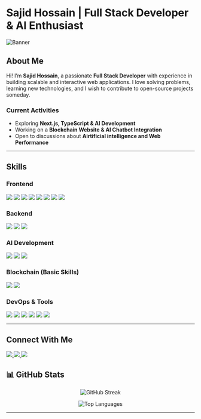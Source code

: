 # **Sajid Hossain** | **Full Stack Developer & AI Enthusiast**

![Banner](https://www.jadeglobal.com/sites/default/files/2021-03/migrating-blog-banner-min.jpg)

## About Me
Hi! I’m **Sajid Hossain**, a passionate **Full Stack Developer** with experience in building scalable and interactive web applications. I love solving problems, learning new technologies, and I wish to contribute to open-source projects someday.

### **Current Activities**
- Exploring **Next.js, TypeScript & AI Development**
- Working on a **Blockchain Website & AI Chatbot Integration**
- Open to discussions about **Airtificial intelligence and Web Performance**

---

## **Skills**
### **Frontend**
<p align="left">
  <img src="https://img.shields.io/badge/HTML5-%23E34F26.svg?style=for-the-badge&logo=html5&logoColor=white"/>
  <img src="https://img.shields.io/badge/CSS3-%231572B6.svg?style=for-the-badge&logo=css3&logoColor=white"/>
  <img src="https://img.shields.io/badge/JavaScript-%23F7DF1E.svg?style=for-the-badge&logo=javascript&logoColor=black"/>
  <img src="https://img.shields.io/badge/TypeScript-%23007ACC.svg?style=for-the-badge&logo=typescript&logoColor=white"/>
  <img src="https://img.shields.io/badge/React-%2361DAFB.svg?style=for-the-badge&logo=react&logoColor=white"/>
  <img src="https://img.shields.io/badge/Next.js-%23000000.svg?style=for-the-badge&logo=nextdotjs&logoColor=white"/>
  <img src="https://img.shields.io/badge/Framer_Motion-%23000000.svg?style=for-the-badge&logo=framer&logoColor=white"/>
  <img src="https://img.shields.io/badge/Vite-%23646CFF.svg?style=for-the-badge&logo=vite&logoColor=white"/>
</p>

### **Backend**
<p align="left">
  <img src="https://img.shields.io/badge/Node.js-%23339933.svg?style=for-the-badge&logo=node.js&logoColor=white"/>
  <img src="https://img.shields.io/badge/Express.js-%23000000.svg?style=for-the-badge&logo=express&logoColor=white"/>
  <img src="https://img.shields.io/badge/MongoDB-%2347A248.svg?style=for-the-badge&logo=mongodb&logoColor=white"/>
</p>

### **AI Development**
<p align="left">
  <img src="https://img.shields.io/badge/ChatGPT-%2300A67E.svg?style=for-the-badge&logo=openai&logoColor=white"/>
  <img src="https://img.shields.io/badge/Gemini-%230076D6.svg?style=for-the-badge&logo=google&logoColor=white"/>
  <img src="https://img.shields.io/badge/DeepSeek-%231A73E8.svg?style=for-the-badge&logo=ai&logoColor=white"/>
</p>

### **Blockchain (Basic Skills)**
<p align="left">
  <img src="https://img.shields.io/badge/Wallet_Interaction-%23212121.svg?style=for-the-badge&logo=ethereum&logoColor=white"/>
  <img src="https://img.shields.io/badge/Blockchain_Basics-%231572B6.svg?style=for-the-badge&logo=blockchain&logoColor=white"/>
</p>

### **DevOps & Tools**
<p align="left">
  <img src="https://img.shields.io/badge/Git-%23F05032.svg?style=for-the-badge&logo=git&logoColor=white"/>
  <img src="https://img.shields.io/badge/GitHub-%23181717.svg?style=for-the-badge&logo=github&logoColor=white"/>
  <img src="https://img.shields.io/badge/CI%2FCD-%23000000.svg?style=for-the-badge&logo=githubactions&logoColor=white"/>
  <img src="https://img.shields.io/badge/GitHub_Actions-%232671E5.svg?style=for-the-badge&logo=githubactions&logoColor=white"/>
  <img src="https://img.shields.io/badge/Ubuntu-%23E95420.svg?style=for-the-badge&logo=ubuntu&logoColor=white"/>
  <img src="https://img.shields.io/badge/Postman-%23FF6C37.svg?style=for-the-badge&logo=postman&logoColor=white"/>
</p>

---

## **Connect With Me**
<p align="left">
  <a href="https://www.linkedin.com/in/brokephilanthropist/">
    <img src="https://img.shields.io/badge/LinkedIn-%230A66C2.svg?style=for-the-badge&logo=linkedin&logoColor=white"/>
  </a>
  <a href="https://github.com/sajidhossain8272">
    <img src="https://img.shields.io/badge/GitHub-%23181717.svg?style=for-the-badge&logo=github&logoColor=white"/>
  </a>
  <a href="https://www.facebook.com/s73597/">
    <img src="https://img.shields.io/badge/Facebook-%231877F2.svg?style=for-the-badge&logo=facebook&logoColor=white"/>
  </a>
</p>

## 📊 GitHub Stats  

<p align="center">
  <img src="https://github-readme-streak-stats.herokuapp.com/?user=sajidhossain8272&theme=tokyonight" alt="GitHub Streak" />
</p>

<p align="center">
  <img src="https://github-readme-stats.vercel.app/api/top-langs/?username=sajidhossain8272&layout=compact&theme=tokyonight" alt="Top Languages" />
</p>

---

